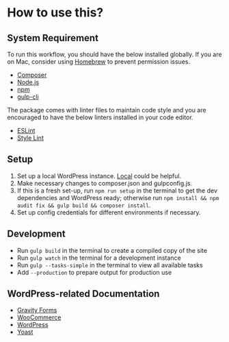 # How to use this?

## System Requirement

To run this workflow, you should have the below installed globally. If you are on Mac, consider using [Homebrew](https://brew.sh/) to prevent permission issues.

* [Composer](https://getcomposer.org/doc/00-intro.md)
* [Node.js](https://nodejs.org/en/download/)
* [npm](https://docs.npmjs.com/getting-started/installing-node)
* [gulp-cli](https://github.com/gulpjs/gulp-cli)

The package comes with linter files to maintain code style and you are encouraged to have the below linters installed in your code editor.

* [ESLint](https://eslint.org/)
* [Style Lint](https://stylelint.io/)

## Setup

1. Set up a local WordPress instance. [Local](https://localwp.com/) could be helpful.
2. Make necessary changes to composer.json and gulpconfig.js.
3. If this is a fresh set-up, run `npm run setup` in the terminal to get the dev dependencies and WordPress ready; otherwise run `npm install && npm audit fix && gulp build && composer install`.
4. Set up config credentials for different environments if necessary.

## Development

* Run `gulp build` in the terminal to create a compiled copy of the site
* Run `gulp watch` in the terminal for a development instance
* Run `gulp --tasks-simple` in the terminal to view all available tasks
* Add `--production` to prepare output for production use

## WordPress-related Documentation

* [Gravity Forms](https://docs.gravityforms.com)
* [WooCommerce](https://docs.woocommerce.com/)
* [WordPress](https://codex.wordpress.org/)
* [Yoast](https://kb.yoast.com/)
